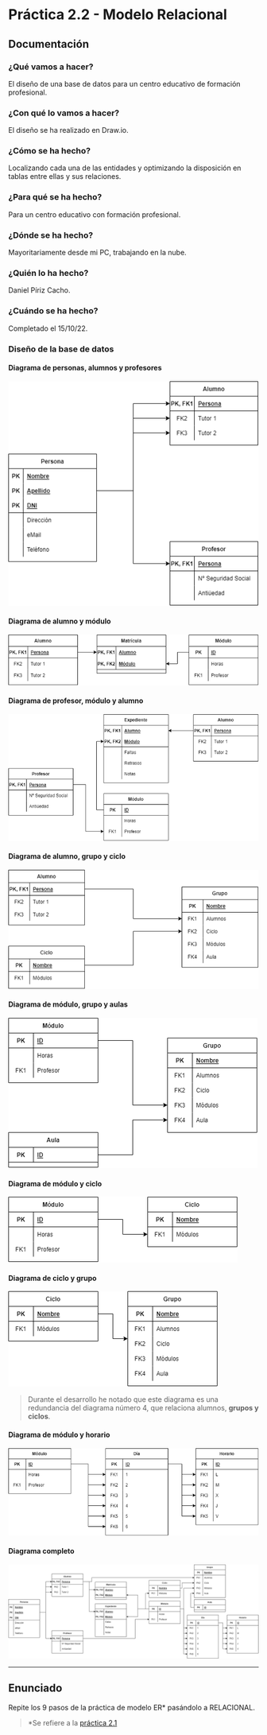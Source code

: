 # Práctica 2.2 - Modelo Relacional

## Documentación

### ¿Qué vamos a hacer?

El diseño de una base de datos para un centro educativo de formación profesional.

### ¿Con qué lo vamos a hacer?

El diseño se ha realizado en Draw.io.

### ¿Cómo se ha hecho?

Localizando cada una de las entidades y optimizando la disposición en tablas entre ellas y sus relaciones.

### ¿Para qué se ha hecho?

Para un centro educativo con formación profesional.

### ¿Dónde se ha hecho?

Mayoritariamente desde mi PC, trabajando en la nube.

### ¿Quién lo ha hecho?

Daniel Píriz Cacho.

### ¿Cuándo se ha hecho?

Completado el 15/10/22.

### Diseño de la base de datos

#### Diagrama de personas, alumnos y profesores

![Diagrama 1](./img/diagrama1.png)

#### Diagrama de alumno y módulo

![Diagrama 2](./img/diagrama2.png)

#### Diagrama de profesor, módulo y alumno

![Diagrama 3](./img/diagrama3.png)

#### Diagrama de alumno, grupo y ciclo

![Diagrama 4](./img/diagrama4.png)

#### Diagrama de módulo, grupo y aulas

![Diagrama 5](./img/diagrama5.png)

#### Diagrama de módulo y ciclo

![Diagrama 6](./img/diagrama6.png)

#### Diagrama de ciclo y grupo

![Diagrama 7](./img/diagrama7.png)

>Durante el desarrollo he notado que este diagrama es una redundancia del diagrama número 4, que relaciona alumnos, **grupos y ciclos**.

#### Diagrama de módulo y horario

![Diagrama 8](./img/diagrama8.png)

#### Diagrama completo

![Diagrama 9](./img/diagrama9.png)

---

## Enunciado

Repite los 9 pasos de la práctica de modelo ER* pasándolo a RELACIONAL.

> *Se refiere a la [práctica 2.1](/BASES-DE-DATOS/Practica2.1/)